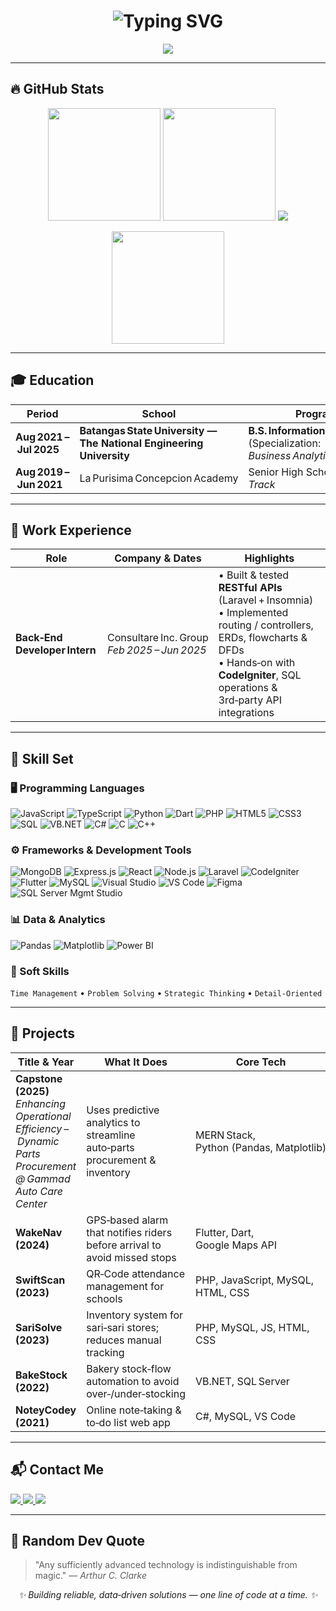 <h1 align="center">
  <img src="https://readme-typing-svg.herokuapp.com?font=Fira+Code&size=28&duration=3000&pause=1000&center=true&vCenter=true&multiline=true&width=800&height=120&lines=Hi+there!+I'm+Queenie+Angelou+Manigbas;Aspiring+Back-End+Developer+%F0%9F%9A%80;Business+Analytics+Major+%F0%9F%93%88;Open+to+Collaboration+%F0%9F%91%8B" alt="Typing SVG" />
</h1>

<p align="center">
  <img src="https://capsule-render.vercel.app/api?type=waving&color=6C63FF&height=100&section=header&text=Welcome%20to%20my%20GitHub!&fontColor=ffffff&fontSize=24&animation=fadeIn" />
</p>

---

## 🔥 GitHub Stats
<p align="center">
  <img src="https://github-readme-stats.vercel.app/api?username=queenieangelou&show_icons=true&theme=tokyonight&hide=issues" height="180"/>
  <img src="https://github-readme-streak-stats.herokuapp.com/?user=queenieangelou&theme=tokyonight" height="180"/>
  <img src="https://github-profile-trophy.vercel.app/?username=queenieangelou&theme=onedark&column=7&margin-w=10&margin-h=15" />
</p>
<p align="center">
  <img src="https://github-readme-stats.vercel.app/api/top-langs/?username=queenieangelou&layout=compact&theme=tokyonight" height="180"/>
</p>

---

## 🎓 Education
| Period | School | Program |
|--------|--------|---------|
| **Aug 2021 – Jul 2025** | **Batangas State University — The National Engineering University** | **B.S. Information Technology** (Specialization: *Business Analytics*) |
| **Aug 2019 – Jun 2021** | La Purisima Concepcion Academy | Senior High School — *STEM Track* |

---

## 💼 Work Experience
| Role | Company & Dates | Highlights |
|------|-----------------|------------|
| **Back‑End Developer Intern** | Consultare Inc. Group<br/>*Feb 2025 – Jun 2025* | • Built & tested **RESTful APIs** (Laravel + Insomnia)<br/>• Implemented routing / controllers, ERDs, flowcharts & DFDs<br/>• Hands‑on with **CodeIgniter**, SQL operations & 3rd‑party API integrations |

---

## 🧠 Skill Set

### 🖥️ Programming Languages
![JavaScript](https://img.shields.io/badge/JavaScript-F7DF1E?style=for-the-badge&logo=javascript&logoColor=black)
![TypeScript](https://img.shields.io/badge/TypeScript-3178C6?style=for-the-badge&logo=typescript&logoColor=white)
![Python](https://img.shields.io/badge/Python-3776AB?style=for-the-badge&logo=python&logoColor=white)
![Dart](https://img.shields.io/badge/Dart-0175C2?style=for-the-badge&logo=dart&logoColor=white)
![PHP](https://img.shields.io/badge/PHP-777BB4?style=for-the-badge&logo=php&logoColor=white)
![HTML5](https://img.shields.io/badge/HTML5-E34F26?style=for-the-badge&logo=html5&logoColor=white)
![CSS3](https://img.shields.io/badge/CSS3-1572B6?style=for-the-badge&logo=css3&logoColor=white)
![SQL](https://img.shields.io/badge/SQL-4479A1?style=for-the-badge&logo=mysql&logoColor=white)
![VB.NET](https://img.shields.io/badge/VB.NET-512BD4?style=for-the-badge&logo=.net&logoColor=white)
![C#](https://img.shields.io/badge/CSharp-239120?style=for-the-badge&logo=csharp&logoColor=white)
![C](https://img.shields.io/badge/C-00599C?style=for-the-badge&logo=c&logoColor=white)
![C++](https://img.shields.io/badge/C++-00599C?style=for-the-badge&logo=c%2B%2B&logoColor=white)

### ⚙️ Frameworks & Development Tools
![MongoDB](https://img.shields.io/badge/MongoDB-47A248?style=for-the-badge&logo=mongodb&logoColor=white)
![Express.js](https://img.shields.io/badge/Express.js-000000?style=for-the-badge&logo=express&logoColor=white)
![React](https://img.shields.io/badge/React-61DAFB?style=for-the-badge&logo=react&logoColor=black)
![Node.js](https://img.shields.io/badge/Node.js-339933?style=for-the-badge&logo=node.js&logoColor=white)
![Laravel](https://img.shields.io/badge/Laravel-FF2D20?style=for-the-badge&logo=laravel&logoColor=white)
![CodeIgniter](https://img.shields.io/badge/CodeIgniter-E44D26?style=for-the-badge&logo=codeigniter&logoColor=white)
![Flutter](https://img.shields.io/badge/Flutter-02569B?style=for-the-badge&logo=flutter&logoColor=white)
![MySQL](https://img.shields.io/badge/MySQL-4479A1?style=for-the-badge&logo=mysql&logoColor=white)
![Visual Studio](https://img.shields.io/badge/Visual%20Studio-5C2D91?style=for-the-badge&logo=visualstudio&logoColor=white)
![VS Code](https://img.shields.io/badge/VS%20Code-007ACC?style=for-the-badge&logo=visualstudiocode&logoColor=white)
![Figma](https://img.shields.io/badge/Figma-F24E1E?style=for-the-badge&logo=figma&logoColor=white)
![SQL Server Mgmt Studio](https://img.shields.io/badge/SSMS-CC2927?style=for-the-badge&logo=microsoftsqlserver&logoColor=white)

### 📊 Data & Analytics
![Pandas](https://img.shields.io/badge/Pandas-150458?style=for-the-badge&logo=pandas&logoColor=white)
![Matplotlib](https://img.shields.io/badge/Matplotlib-11557C?style=for-the-badge&logo=python&logoColor=white)
![Power BI](https://img.shields.io/badge/Power%20BI-F2C811?style=for-the-badge&logo=powerbi&logoColor=black)

### 🤝 Soft Skills
`Time Management` • `Problem Solving` • `Strategic Thinking` • `Detail‑Oriented`

---

## 🚀 Projects

| Title & Year | What It Does | Core Tech |
|--------------|--------------|-----------|
| **Capstone (2025)**<br/>*Enhancing Operational Efficiency – Dynamic Parts Procurement @ Gammad Auto Care Center* | Uses predictive analytics to streamline auto‑parts procurement & inventory | MERN Stack, Python (Pandas, Matplotlib) |
| **WakeNav (2024)** | GPS‑based alarm that notifies riders before arrival to avoid missed stops | Flutter, Dart, Google Maps API |
| **SwiftScan (2023)** | QR‑Code attendance management for schools | PHP, JavaScript, MySQL, HTML, CSS |
| **SariSolve (2023)** | Inventory system for sari‑sari stores; reduces manual tracking | PHP, MySQL, JS, HTML, CSS |
| **BakeStock (2022)** | Bakery stock‑flow automation to avoid over‑/under‑stocking | VB.NET, SQL Server |
| **NoteyCodey (2021)** | Online note‑taking & to‑do list web app | C#, MySQL, VS Code |

---

## 📬 Contact Me

<p>
  <a href="mailto:manigbasqueenieangelou@gmail.com">
    <img src="https://img.shields.io/badge/Email-D14836?style=for-the-badge&logo=gmail&logoColor=white" />
  </a>
  <a href="tel:+639669750454">
    <img src="https://img.shields.io/badge/Call-25D366?style=for-the-badge&logo=whatsapp&logoColor=white" />
  </a>
  <a href="https://www.google.com/maps/place/Mataas+Na+Kahoy,+Batangas,+Philippines" target="_blank">
    <img src="https://img.shields.io/badge/Location-Mataas%20Na%20Kahoy,%20Batangas-4285F4?style=for-the-badge&logo=googlemaps&logoColor=white" />
  </a>
</p>

---

## 🧠 Random Dev Quote
> "Any sufficiently advanced technology is indistinguishable from magic."
> — *Arthur C. Clarke*

<p align="center"><em>✨ Building reliable, data‑driven solutions — one line of code at a time. ✨</em></p>
